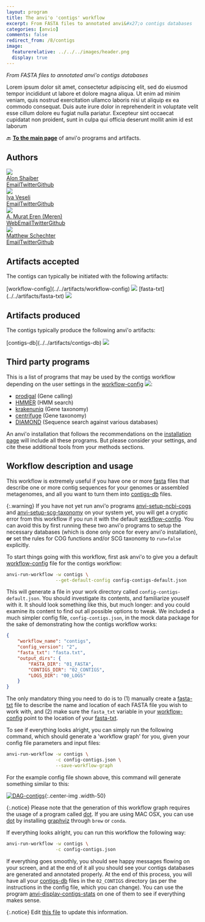 ```yaml
---
layout: program
title: The anvi'o 'contigs' workflow
excerpt: From FASTA files to annotated anvi&#x27;o contigs databases
categories: [anvio]
comments: false
redirect_from: /8/contigs
image:
  featurerelative: ../../../images/header.png
  display: true
---
```


<i>From FASTA files to annotated anvi&#x27;o contigs databases</i>

Lorem ipsum dolor sit amet, consectetur adipiscing elit, sed do eiusmod tempor incididunt ut labore et dolore magna aliqua. Ut enim ad minim veniam, quis nostrud exercitation ullamco laboris nisi ut aliquip ex ea commodo consequat. Duis aute irure dolor in reprehenderit in voluptate velit esse cillum dolore eu fugiat nulla pariatur. Excepteur sint occaecat cupidatat non proident, sunt in culpa qui officia deserunt mollit anim id est laborum

🔙 **[To the main page](../../)** of anvi'o programs and artifacts.

## Authors

<div class="anvio-person"><div class="anvio-person-info"><div class="anvio-person-photo"><img class="anvio-person-photo-img" src="../../images/authors/ShaiberAlon.jpg" /></div><div class="anvio-person-info-box"><a href="/people/ShaiberAlon" target="_blank"><span class="anvio-person-name">Alon Shaiber</span></a><div class="anvio-person-social-box"><a href="mailto:alon.shaiber@gmail.com" class="person-social" target="_blank"><i class="fa fa-fw fa-envelope-square"></i>Email</a><a href="http://twitter.com/alon_shaiber" class="person-social" target="_blank"><i class="fa fa-fw fa-twitter-square"></i>Twitter</a><a href="http://github.com/ShaiberAlon" class="person-social" target="_blank"><i class="fa fa-fw fa-github"></i>Github</a></div></div></div></div>

<div class="anvio-person"><div class="anvio-person-info"><div class="anvio-person-photo"><img class="anvio-person-photo-img" src="../../images/authors/ivagljiva.jpg" /></div><div class="anvio-person-info-box"><a href="/people/ivagljiva" target="_blank"><span class="anvio-person-name">Iva Veseli</span></a><div class="anvio-person-social-box"><a href="mailto:iveseli@uchicago.edu" class="person-social" target="_blank"><i class="fa fa-fw fa-envelope-square"></i>Email</a><a href="http://twitter.com/ivaglj1va" class="person-social" target="_blank"><i class="fa fa-fw fa-twitter-square"></i>Twitter</a><a href="http://github.com/ivagljiva" class="person-social" target="_blank"><i class="fa fa-fw fa-github"></i>Github</a></div></div></div></div>

<div class="anvio-person"><div class="anvio-person-info"><div class="anvio-person-photo"><img class="anvio-person-photo-img" src="../../images/authors/meren.jpg" /></div><div class="anvio-person-info-box"><a href="/people/meren" target="_blank"><span class="anvio-person-name">A. Murat Eren (Meren)</span></a><div class="anvio-person-social-box"><a href="http://merenlab.org" class="person-social" target="_blank"><i class="fa fa-fw fa-home"></i>Web</a><a href="mailto:a.murat.eren@gmail.com" class="person-social" target="_blank"><i class="fa fa-fw fa-envelope-square"></i>Email</a><a href="http://twitter.com/merenbey" class="person-social" target="_blank"><i class="fa fa-fw fa-twitter-square"></i>Twitter</a><a href="http://github.com/meren" class="person-social" target="_blank"><i class="fa fa-fw fa-github"></i>Github</a></div></div></div></div>

<div class="anvio-person"><div class="anvio-person-info"><div class="anvio-person-photo"><img class="anvio-person-photo-img" src="../../images/authors/mschecht.jpg" /></div><div class="anvio-person-info-box"><a href="/people/mschecht" target="_blank"><span class="anvio-person-name">Matthew Schechter</span></a><div class="anvio-person-social-box"><a href="mailto:mschechter@uchicago.edu" class="person-social" target="_blank"><i class="fa fa-fw fa-envelope-square"></i>Email</a><a href="http://twitter.com/mschecht_bio" class="person-social" target="_blank"><i class="fa fa-fw fa-twitter-square"></i>Twitter</a><a href="http://github.com/mschecht" class="person-social" target="_blank"><i class="fa fa-fw fa-github"></i>Github</a></div></div></div></div>



## Artifacts accepted

The contigs can typically be initiated with the following artifacts:

<p style="text-align: left" markdown="1"><span class="artifact-p">[workflow-config](../../artifacts/workflow-config) <img src="../../images/icons/JSON.png" class="artifact-icon-mini" /></span> <span class="artifact-p">[fasta-txt](../../artifacts/fasta-txt) <img src="../../images/icons/TXT.png" class="artifact-icon-mini" /></span></p>

## Artifacts produced

The contigs typically produce the following anvi'o artifacts:

<p style="text-align: left" markdown="1"><span class="artifact-p">[contigs-db](../../artifacts/contigs-db) <img src="../../images/icons/DB.png" class="artifact-icon-mini" /></span></p>

## Third party programs

This is a list of programs that may be used by the contigs workflow depending on the user settings in the <span class="artifact-p">[workflow-config](../../artifacts/workflow-config/) <img src="../../images/icons/JSON.png" class="artifact-icon-mini" /></span>:

<ul>
<li><a href="https://github.com/hyattpd/Prodigal" target="_blank">prodigal</a> (Gene calling)</li><li><a href="http://hmmer.org/" target="_blank">HMMER</a> (HMM search)</li><li><a href="https://github.com/fbreitwieser/krakenuniq" target="_blank">krakenuniq</a> (Gene taxonomy)</li><li><a href="https://github.com/DaehwanKimLab/centrifuge" target="_blank">centrifuge</a> (Gene taxonomy)</li><li><a href="https://uni-tuebingen.de/fakultaeten/mathematisch-naturwissenschaftliche-fakultaet/fachbereiche/informatik/lehrstuehle/algorithms-in-bioinformatics/software/diamond/" target="_blank">DIAMOND</a> (Sequence search against various databases)</li>
</ul>

An anvi'o installation that follows the recommendations on the <a href="https://anvio.org/install/" target="_blank">installation page</a> will include all these programs. But please consider your settings, and cite these additional tools from your methods sections.

## Workflow description and usage



This workflow is extremely useful if you have one or more <span class="artifact-n">[fasta](/help/8/artifacts/fasta)</span> files that describe one or more contig sequences for your genomes or assembled metagenomes, and all you want to turn them into <span class="artifact-n">[contigs-db](/help/8/artifacts/contigs-db)</span> files.

{:.warning}
If you have not yet run anvi'o programs <span class="artifact-p">[anvi-setup-ncbi-cogs](/help/8/programs/anvi-setup-ncbi-cogs)</span> and <span class="artifact-p">[anvi-setup-scg-taxonomy](/help/8/programs/anvi-setup-scg-taxonomy)</span> on your system yet, you will get a cryptic error from this workflow if you run it with the default <span class="artifact-n">[workflow-config](/help/8/artifacts/workflow-config)</span>. You can avoid this by first running these two anvi'o programs to setup the necessary databases (which is done only once for every anvi'o installation), **or** set the rules for COG functions and/or SCG taxonomy to `run=false` explicitly.

To start things going with this workflow, first ask anvi'o to give you a default <span class="artifact-n">[workflow-config](/help/8/artifacts/workflow-config)</span> file for the contigs workflow:

```bash
anvi-run-workflow -w contigs \
                  --get-default-config config-contigs-default.json
```

This will generate a file in your work directory called `config-contigs-default.json`. You should investigate its contents, and familiarize youself with it. It should look something like this, but much longer:
and you could examine its content to find out all possible options to tweak. We included a much simpler config file, `config-contigs.json`, in the mock data package for the sake of demonstrating how the contigs workflow works:

```json
{
    "workflow_name": "contigs",
    "config_version": "2",
    "fasta_txt": "fasta.txt",
    "output_dirs": {
        "FASTA_DIR": "01_FASTA",
        "CONTIGS_DIR": "02_CONTIGS",
        "LOGS_DIR": "00_LOGS"
    }
}
```

The only mandatory thing you need to do is to (1) manually create a <span class="artifact-n">[fasta-txt](/help/8/artifacts/fasta-txt)</span> file to describe the name and location of each FASTA file you wish to work with, and (2) make sure the `fasta_txt` variable in your <span class="artifact-n">[workflow-config](/help/8/artifacts/workflow-config)</span> point to the location of your <span class="artifact-n">[fasta-txt](/help/8/artifacts/fasta-txt)</span>.

To see if everything looks alright, you can simply run the following command, which should generate a 'workflow graph' for you, given your config file parameters and input files:

```bash
anvi-run-workflow -w contigs \
                  -c config-contigs.json \
                  --save-workflow-graph
```

For the example config file shown above, this command will generate something similar to this:

[![DAG-contigs](../../images/workflows/contigs/DAG-contigs.png)]( ../../images/workflows/contigs/DAG-contigs.png){:.center-img .width-50}

{:.notice}
Please note that the generation of this workflow graph requires the usage of a program called [dot](https://en.wikipedia.org/wiki/DOT_(graph_description_language)). If you are using MAC OSX, you can use [dot](https://en.wikipedia.org/wiki/DOT_(graph_description_language)) by installing [graphviz](http://www.graphviz.org/) through `brew` or `conda`.

If everything looks alright, you can run this workflow the following way:

```bash
anvi-run-workflow -w contigs \
                  -c config-contigs.json
```

If everything goes smoothly, you should see happy messages flowing on your screen, and at the end of it all you should see your contigs databases are generated and annotated properly. At the end of this process, you will have all your <span class="artifact-n">[contigs-db](/help/8/artifacts/contigs-db)</span> files in the `02_CONTIGS` directory (as per the instructions in the config file, which you can change). You can use the program <span class="artifact-p">[anvi-display-contigs-stats](/help/8/programs/anvi-display-contigs-stats)</span> on one of them to see if everything makes sense.


{:.notice}
Edit [this file](https://github.com/merenlab/anvio/tree/master/anvio/docs/workflows/contigs.md) to update this information.

